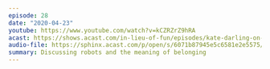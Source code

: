 ```yaml
---
episode: 28
date: "2020-04-23"
youtube: https://www.youtube.com/watch?v=kCZRZrZ9hRA
acast: https://shows.acast.com/in-lieu-of-fun/episodes/kate-darling-on-human-robot-interactions-april-23-2020
audio-file: https://sphinx.acast.com/p/open/s/6071b87945e5c6581e2e5575/e/6117ad1379bb2e0015a8eb77/media.mp3
summary: Discussing robots and the meaning of belonging
---
```

